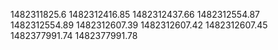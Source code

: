 1482311825.6
1482312416.85
1482312437.66
1482312554.87
1482312554.89
1482312607.39
1482312607.42
1482312607.45
1482377991.74
1482377991.78

